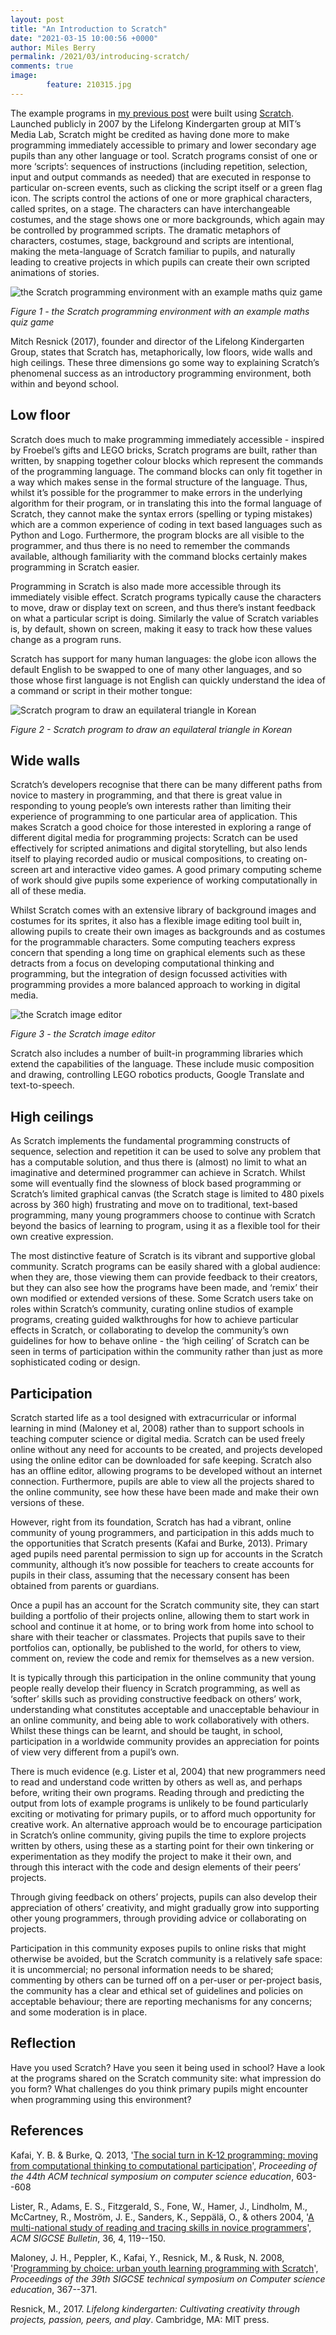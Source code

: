 ```yaml
---
layout: post
title: "An Introduction to Scratch"
date: "2021-03-15 10:00:56 +0000"
author: Miles Berry
permalink: /2021/03/introducing-scratch/
comments: true
image:
        feature: 210315.jpg
---
```


The example programs in [my previous post](/2021/03/programming/) were built using [Scratch](http://scratch.mit.edu). Launched publicly in 2007 by the Lifelong Kindergarten group at MIT’s Media Lab, Scratch might be credited as having done more to make programming immediately accessible to primary and lower secondary age pupils than any other language or tool. Scratch programs consist of one or more ‘scripts’: sequences of instructions (including repetition, selection, input and output commands as needed) that are executed in response to particular on-screen events, such as clicking the script itself or a green flag icon. The scripts control the actions of one or more graphical characters, called sprites, on a stage. The characters can have interchangeable costumes, and the stage shows one or more backgrounds, which again may be controlled by programmed scripts. The dramatic metaphors of characters, costumes, stage, background and scripts are intentional, making the meta-language of Scratch familiar to pupils, and naturally leading to creative projects in which pupils can create their own scripted animations of stories.

![the Scratch programming environment with an example maths quiz game](/images/Fig08.png) 

*Figure 1 - the Scratch programming environment with an example maths quiz game*

Mitch Resnick (2017), founder and director of the Lifelong Kindergarten Group, states that Scratch has, metaphorically, low floors, wide walls and high ceilings. These three dimensions go some way to explaining Scratch’s phenomenal success as an introductory programming environment, both within and beyond school.

## Low floor

Scratch does much to make programming immediately accessible - inspired by Froebel’s gifts and LEGO bricks, Scratch programs are built, rather than written, by snapping together colour blocks which represent the commands of the programming language. The command blocks can only fit together in a way which makes sense in the formal structure of the language. Thus, whilst it’s possible for the programmer to make errors in the underlying algorithm for their program, or in translating this into the formal language of Scratch, they cannot make the syntax errors (spelling or typing mistakes) which are a common experience of coding in text based languages such as Python and Logo. Furthermore, the program blocks are all visible to the programmer, and thus there is no need to remember the commands available, although familiarity with the command blocks certainly makes programming in Scratch easier.

Programming in Scratch is also made more accessible through its immediately visible effect. Scratch programs typically cause the characters to move, draw or display text on screen, and thus there’s instant feedback on what a particular script is doing. Similarly the value of Scratch variables is, by default, shown on screen, making it easy to track how these values change as a program runs. 

Scratch has support for many human languages: the globe icon allows the default English to be swapped to one of many other languages, and so those whose first language is not English can quickly understand the idea of a command or script in their mother tongue:

![Scratch program to draw an equilateral triangle in Korean](/images/Fig09.png)

*Figure 2 - Scratch program to draw an equilateral triangle in Korean*

## Wide walls

Scratch’s developers recognise that there can be many different paths from novice to mastery in programming, and that there is great value in responding to young people’s own interests rather than limiting their experience of programming to one particular area of application. This makes Scratch a good choice for those interested in exploring a range of different digital media for programming projects: Scratch can be used effectively for scripted animations and digital storytelling, but also lends itself to playing recorded audio or musical compositions, to creating on-screen art and interactive video games. A good primary computing scheme of work should give pupils some experience of working computationally in all of these media.

Whilst Scratch comes with an extensive library of background images and costumes for its sprites, it also has a flexible image editing tool built in, allowing pupils to create their own images as backgrounds and as costumes for the programmable characters. Some computing teachers express concern that spending a long time on graphical elements such as these detracts from a focus on developing computational thinking and programming, but the integration of design focussed activities with programming provides a more balanced approach to working in digital media.

![the Scratch image editor](/images/Fig10.png) 

*Figure 3 - the Scratch image editor*

Scratch also includes a number of built-in programming libraries which extend the capabilities of the language. These include music composition and drawing, controlling LEGO robotics products, Google Translate and text-to-speech.

## High ceilings

As Scratch implements the fundamental programming constructs of sequence, selection and repetition it can be used to solve any problem that has a computable solution, and thus there is (almost) no limit to what an imaginative and determined programmer can achieve in Scratch. Whilst some will eventually find the slowness of block based programming or Scratch’s limited graphical canvas (the Scratch stage is limited to 480 pixels across by 360 high) frustrating and move on to traditional, text-based programming, many young programmers choose to continue with Scratch beyond the basics of learning to program, using it as a flexible tool for their own creative expression.

The most distinctive feature of Scratch is its vibrant and supportive global community. Scratch programs can be easily shared with a global audience: when they are, those viewing them can provide feedback to their creators, but they can also see how the programs have been made, and ‘remix’ their own modified or extended versions of these. Some Scratch users take on roles within Scratch’s community, curating online studios of example programs, creating guided walkthroughs for how to achieve particular effects in Scratch, or collaborating to develop the community’s own guidelines for how to behave online - the ‘high ceiling’ of Scratch can be seen in terms of participation within the community rather than just as more sophisticated coding or design.

## Participation

Scratch started life as a tool designed with extracurricular or informal learning in mind (Maloney et al, 2008) rather than to support schools in teaching computer science or digital media. Scratch can be used freely online without any need for accounts to be created, and projects developed using the online editor can be downloaded for safe keeping. Scratch also has an offline editor, allowing programs to be developed without an internet connection. Furthermore, pupils are able to view all the projects shared to the online community, see how these have been made and make their own versions of these.

However, right from its foundation, Scratch has had a vibrant, online community of young programmers, and participation in this adds much to the opportunities that Scratch presents (Kafai and Burke, 2013).
Primary aged pupils need parental permission to sign up for accounts in the Scratch community, although it’s now possible for teachers to create accounts for pupils in their class, assuming that the necessary consent has been obtained from parents or guardians.

Once a pupil has an account for the Scratch community site, they can start building a portfolio of their projects online, allowing them to start work in school and continue it at home, or to bring work from home into school to share with their teacher or classmates. Projects that pupils save to their portfolios can, optionally, be published to the world, for others to view, comment on, review the code and remix for themselves as a new version.

It is typically through this participation in the online community that young people really develop their fluency in  Scratch programming, as well as ‘softer’ skills such as providing constructive feedback on others’ work, understanding what constitutes acceptable and unacceptable behaviour in an online community, and being able to work collaboratively with others. Whilst these things can be learnt, and should be taught,  in school, participation in a worldwide community provides an appreciation for points of view very different from a pupil’s own.

There is much evidence  (e.g. Lister et al, 2004) that new programmers need to read and understand code written by others as well as, and perhaps before, writing their own programs. Reading through and predicting the output from lots of example programs is unlikely to be found particularly exciting or motivating for primary pupils, or to afford much opportunity for creative work. An alternative approach would be to encourage participation in Scratch’s online community, giving pupils the time to explore projects written by others, using these as a starting point for their own tinkering or experimentation as they modify the project to make it their own, and through this interact with the code and design elements of their peers’ projects.

Through giving feedback on others’ projects, pupils can also develop their appreciation of others’ creativity, and might gradually grow into supporting other young programmers, through providing advice or collaborating on projects.

Participation in this community exposes pupils to online risks that might otherwise be avoided, but the Scratch community is a relatively safe space: it is uncommercial; no personal information needs to be shared; commenting by others can be turned off on a per-user or per-project basis, the community has a clear and ethical  set of guidelines and policies on acceptable behaviour; there are reporting mechanisms for any concerns; and some moderation is in place.

## Reflection

Have you used Scratch? Have you seen it being used in school? Have a look at the programs shared on the Scratch community site: what impression do you form? What challenges do you think primary pupils might encounter when programming using this environment?

## References

Kafai, Y. B. & Burke, Q. 2013, '[The social turn in K-12 programming: moving from computational thinking to computational participation](https://www.researchgate.net/publication/266653559_The_social_turn_in_K-12_programming_Moving_from_computational_thinking_to_computational_participation)', *Proceeding of the 44th ACM technical symposium on computer science education*, 603--608

Lister, R., Adams, E. S., Fitzgerald, S., Fone, W., Hamer, J., Lindholm, M., McCartney, R., Moström, J. E., Sanders, K., Seppälä, O., & others 2004, '[A multi-national study of reading and tracing skills in novice programmers](https://www.researchgate.net/publication/234800767_A_Multi-National_Study_of_Reading_and_Tracing_Skills_in_Novice_Programmers)', *ACM SIGCSE Bulletin*, 36, 4, 119--150.

Maloney, J. H., Peppler, K., Kafai, Y., Resnick, M., & Rusk, N. 2008, '[Programming by choice: urban youth learning programming with Scratch](https://web.media.mit.edu/~mres/papers/sigcse-08.pdf)', *Proceedings of the 39th SIGCSE technical symposium on Computer science education*, 367--371.

Resnick, M., 2017. *Lifelong kindergarten: Cultivating creativity through projects, passion, peers, and play*. Cambridge, MA: MIT press.